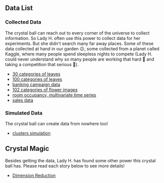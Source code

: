 ## Data List

### Collected Data
The crystal ball can reach out to every corner of the universe to collect information. So Lady H. often use this power to collect data for her experiments. But she didn't search many far away places. Some of these data collected at hand in our garden 😉, some collected from a planet called Kaggle, where many people spend sleepless nights to compete (Lady H. could never understand why so many people are working that hard 🤔 and taking a competition that serious 🤔).

* [30 categories of leaves][1]
* [100 categories of leaves][2]
* [banking campaign data][3]
* [102 categories of flower images][4]
* [room occupancy, multivariate time series][5]
* [sales data][6]
 
 
### Simulated Data
The crystal ball can create data from nowhere too!

* [clusters simulation][7]


## Crystal Magic
Besides getting the data, Lady H. has found some other power this crystal ball has. Please read each story below to see more details!

* [Dimension Reduction][8]



[1]:https://github.com/lady-h-world/My_Garden/blob/main/code/crystal_ball/data_collector/generate_leaf.ipynb
[2]:https://github.com/lady-h-world/My_Garden/blob/main/code/crystal_ball/data_collector/generate_100leaves.ipynb
[3]:https://github.com/lady-h-world/My_Garden/blob/main/code/crystal_ball/data_collector/generate_campaign.ipynb
[4]:https://github.com/lady-h-world/My_Garden/blob/main/code/crystal_ball/data_collector/generate_flowers.ipynb
[5]:https://github.com/lady-h-world/My_Garden/blob/main/code/crystal_ball/data_collector/generate_multivariate_ts.ipynb
[6]:https://github.com/lady-h-world/My_Garden/blob/main/code/crystal_ball/data_collector/generate_sales.ipynb
[7]:https://github.com/lady-h-world/My_Garden/blob/main/code/crystal_ball/data_collector/simulate_clusters.ipynb
[8]:https://github.com/lady-h-world/My_Garden/blob/main/reading_pages/Crystal_Ball/dimensional_reduction1.md
